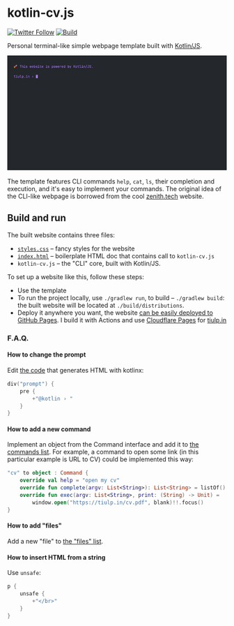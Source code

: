 # kotlin-cv.js

[![Twitter Follow](https://img.shields.io/twitter/follow/tiulpin?style=flat)](https://tiulp.in)
[![Build](https://github.com/tiulpin/kotlin-cv.js/workflows/Build/badge.svg)](https://github.com/tiulpin/kotlin-cv.js/actions/workflows/build.yml)

Personal terminal-like simple webpage template built with [Kotlin/JS](https://kotlinlang.org/docs/js-overview.html).

![](.github/images/demo.gif)

The template features CLI commands `help`, `cat`, `ls`, their completion and execution, and it's easy to implement your commands. The original idea of the CLI-like webpage is borrowed from the cool [zenith.tech](zenith.tech) website.

## Build and run

The built website contains three files:
- [`styles.css`](src/main/resources/styles.css) – fancy styles for the website
- [`index.html`](src/main/resources/index.html) – boilerplate HTML doc that contains call to `kotlin-cv.js`
- `kotlin-cv.js` – the "CLI" core, built with Kotlin/JS.

To set up a website like this, follow these steps:

- Use the template
- To run the project locally, use `./gradlew run`, to build – `./gradlew build`: the built website will be located at `./build/distributions`.
- Deploy it anywhere you want, the website [can be easily deployed to GitHub Pages](https://dev.to/kotlin/hosting-kotlin-js-on-github-pages-via-github-actions-3gep). I build it with Actions and use [Cloudflare Pages](https://pages.cloudflare.com) for [tiulp.in](https://tiulp.in/)


### F.A.Q.

#### How to change the prompt

Edit [the code](src/main/kotlin/Main.kt) that generates HTML with kotlinx:

```kotlin
div("prompt") { 
    pre {
        +"@kotlin › " 
    }
}
```

#### How to add a new command

Implement an object from the Command interface and add it to [the commands list](src/main/kotlin/Commands.kt). For example, a command to open some link (in this particular example is URL to CV) could be implemented this way:
```kotlin
"cv" to object : Command {
    override val help = "open my cv"
    override fun complete(argv: List<String>): List<String> = listOf()
    override fun exec(argv: List<String>, print: (String) -> Unit) =
        window.open("https://tiulp.in/cv.pdf", blank)!!.focus()
}
```

#### How to add "files"

Add a new "file" to [the "files" list](src/main/kotlin/Files.kt).

#### How to insert HTML from a string

Use `unsafe`:

```kotlin
p {
    unsafe {
        +"</br>"
    }
}
```
